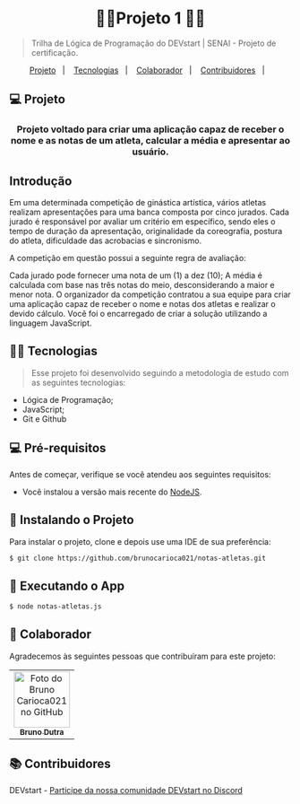 
<h1 align="center"> 🤸‍♀️Projeto 1 🤸‍♂️ </h1>

> Trilha de Lógica de Programação do DEVstart | SENAI -  Projeto de certificação.

<p align="center">
  <a href="#-projeto">Projeto</a>&nbsp;&nbsp;&nbsp;|&nbsp;&nbsp;&nbsp;
  <a href="#-tecnologias">Tecnologias</a>&nbsp;&nbsp;&nbsp;|&nbsp;&nbsp;&nbsp;
  <a href="#-colaborador">Colaborador</a>&nbsp;&nbsp;&nbsp;|&nbsp;&nbsp;&nbsp;
   <a href="#-contribuidores">Contribuidores</a>&nbsp;&nbsp;&nbsp;|&nbsp;&nbsp;&nbsp;
</p>

## 💻 Projeto
<h3 align="center">
 Projeto voltado para criar uma aplicação capaz de receber o nome e as notas de um atleta, calcular a média e apresentar ao usuário.
</h3>

<h2> Introdução </h2>

<p>
Em uma determinada competição de ginástica artística, vários atletas realizam apresentações para uma banca composta por cinco jurados. Cada jurado é responsável por avaliar um critério em específico, sendo eles o tempo de duração da apresentação, originalidade da coreografia, postura do atleta, dificuldade das acrobacias e sincronismo.

A competição em questão possui a seguinte regra de avaliação:

Cada jurado pode fornecer uma nota de um (1) a dez (10);
A média é calculada com base nas três notas do meio, desconsiderando a maior e menor nota.
O organizador da competição contratou a sua equipe para criar uma aplicação capaz de receber o nome e notas dos atletas e realizar o devido cálculo. Você foi o encarregado de criar a solução utilizando a linguagem JavaScript.
</p> 

## 👨‍💻 Tecnologias 

>Esse projeto foi desenvolvido seguindo a metodologia de estudo com as seguintes tecnologias:

- Lógica de Programação;
- JavaScript;
- Git e Github

## 💻 Pré-requisitos

Antes de começar, verifique se você atendeu aos seguintes requisitos:

* Você instalou a versão mais recente do [NodeJS](https://nodejs.org/en/).

## 🚀 Instalando o Projeto

Para instalar o projeto, clone e depois use uma IDE de sua preferência:


```bash
$ git clone https://github.com/brunocarioca021/notas-atletas.git
```

## 🤖 Executando o App

```bash
$ node notas-atletas.js
```
## 🤝 Colaborador

Agradecemos às seguintes pessoas que contribuíram para este projeto:

<table>
  <tr>
    <td align="center">
      <a href="#">
        <img src="https://avatars.githubusercontent.com/u/88523196?v=4" width="100px;" alt="Foto do Bruno Carioca021 no GitHub"/><br>
        <sub>
          <b>Bruno Dutra</b>
        </sub>
      </a>
    </td>
  </tr>
</table>

## 📚 Contribuidores

DEVstart - [Participe da nossa comunidade DEVstart no Discord](https://discord.gg/PvpyUsnrj9)